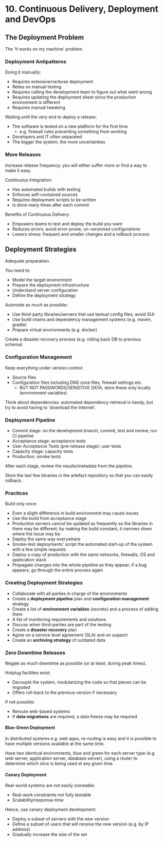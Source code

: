 # 10. Continuous Delivery, Deployment and DevOps

## The Deployment Problem

The 'It works on my machine' problem.

### Deployment Antipatterns

Doing it manually:

- Requires extensive/verbose deployment
- Relies on manual testing
- Requires calling the development team to figure out what went wrong
- Requires updating the deployment sheet since the production environment is different
- Requires manual tweaking

Waiting until the very end to deploy a release:

- The software is tested on a new platform for the first time
  - e.g. firewall rules preventing something from working
- Developers and IT often separated
- The bigger the system, the more uncertainties

### More Releases

Increase release frequency: you will either suffer more or find a way to make it easy.

Continuous Integration:

- Has automated builds with testing
- Enforces self-contained sources
- Requires deployment scripts to be written
- Is done many times after each commit

Benefits of Continuous Delivery:

- Empowers teams to test and deploy the build you want
- Reduces errors; avoid error-prone, un-versioned configurations
- Lowers stress: frequent and smaller changes and a rollback process

## Deployment Strategies

Adequate preparation.

You need to:

- Model the target environment
- Prepare the deployment infrastructure
- Understand server configuration
- Define the deployment strategy

Automate as much as possible:

- Use third-party libraries/servers that use textual config files; avoid GUI
- Use build chains and dependency management systems (e.g. maven, gradle)
- Prepare virtual environments (e.g. docker)

Create a disaster recovery process (e.g. rolling back DB to previous schema)

### Configuration Management

Keep everything under version control:

- Source files
- Configuration files including DNS zone files, firewall settings etc.
  - BUT NOT PASSWORDS/SENSITIVE DATA; store these only locally (environment variables)

Think about dependencies: automated dependency retrieval is handy, but try to avoid having to 'download the internet'.

### Deployment Pipeline

- Commit stage: on the development branch, commit, test and review, run CI pipeline
- Acceptance stage: acceptance tests
- User Acceptance Tests (pre-release stage): user tests
- Capacity stage: capacity tests
- Production: smoke tests

After each stage, review the results/metadata from the pipeline.

Store the last few binaries in the artefact repository so that you can easily rollback.

### Practices

Build only once:

- Even a slight difference in build environment may cause issues
- Use the build from acceptance stage
- Production servers cannot be updated as frequently so the libraries in there may be different; by making the build constant, it narrows down where the issue may be
- Deploy the same way everywhere
- Smoke-test deployments' script the automated start-up of the system with a few simple requests
- Deploy a copy of production with the same networks, firewalls, OS and application stack
- Propagate changes into the whole pipeline as they appear; if a bug appears, go through the entire process again

### Creating Deployment Strategies

- Collaborate with all parties in charge of the environments
- Create a **deployment pipeline** plan and **configuration management** strategy
- Create a list of **environment variables** (secrets) and a process of adding them
- A list of monitoring requirements and solutions
- Discuss when third-parties are part of the testing
- Create a **disaster recovery** plan
- Agree on a service level agreement (SLA) and on support
- Create an **archiving strategy** of outdated data

### Zero Downtime Releases

Negate as much downtime as possible (or at least, during peak times).

Hotplug facilities exist:

- Decouple the system, modularizing the code so that pieces can be migrated
- Offers roll-back to the previous version if necessary

If not possible:

- Reroute web-based systems
- If **data migrations** are required, a data freeze may be required

#### Blue-Green Deployment

In distributed systems e.g. web apps, re-routing is easy and it is possible to have multiple versions available at the same time.

Have two identical environments, blue and green for each server type (e.g. web server, application server, database server), using a router to determine which slice is being used at any given time.


#### Canary Deployment

Real-world systems are not easily cloneable:

- Real-work constraints not fully testable
- Scalability/response-time

Hence, use canary deployment development:

- Deploy a subset of servers with the new version
- Define a subset of users that will receive the new version (e.g. by IP address)
- Gradually increase the size of the set
